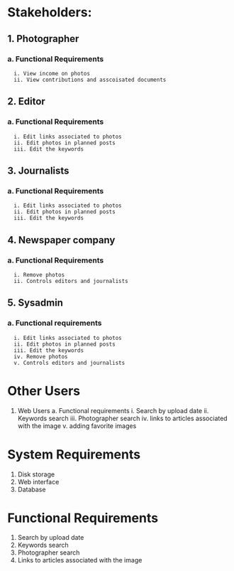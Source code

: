 # Stakeholders:
##  1. Photographer
###    a. Functional Requirements 
      i. View income on photos
      ii. View contributions and asscoisated documents
##  2. Editor
###    a. Functional Requirements 
      i. Edit links associated to photos
      ii. Edit photos in planned posts
      iii. Edit the keywords
##  3. Journalists
###    a. Functional Requirements 
      i. Edit links associated to photos
      ii. Edit photos in planned posts
      iii. Edit the keywords
##   4. Newspaper company
###    a. Functional Requirements
      i. Remove photos
      ii. Controls editors and journalists
##   5. Sysadmin
###     a. Functional requirements
      i. Edit links associated to photos
      ii. Edit photos in planned posts
      iii. Edit the keywords
      iv. Remove photos
      v. Controls editors and journalists
# Other Users
   1. Web Users
    a. Functional requirements
      i. Search by upload date
      ii. Keywords search
      iii. Photographer search
      iv. links to articles associated with the image
      v. adding favorite images
# System Requirements
  1. Disk storage
  2. Web interface
  3. Database
# Functional Requirements
  1. Search by upload date
  2. Keywords search
  3. Photographer search
  4. Links to articles associated with the image
